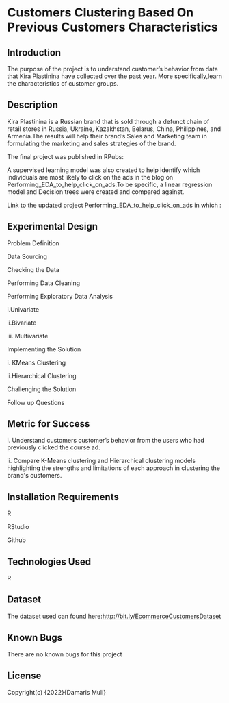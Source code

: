 # Customers Clustering Based On Previous Customers Characteristics

## Introduction

The purpose of the project is to understand customer’s behavior from data that Kira Plastinina have collected over the past year. More specifically,learn the characteristics of customer groups.

## Description


Kira Plastinina is a Russian brand that is sold through a defunct chain of retail stores in Russia, Ukraine, Kazakhstan, Belarus, China, Philippines, and Armenia.The results will help their brand’s Sales and Marketing team  in formulating the marketing and sales strategies of the brand.

The final project was published in RPubs:

A supervised learning model was also created to help identify which individuals are most likely to click on the ads in the blog  on Performing_EDA_to_help_click_on_ads.To be specific, a linear regression model and  Decision trees were created and compared against.

Link to the updated project Performing_EDA_to_help_click_on_ads in which : 


## Experimental Design


Problem Definition

Data Sourcing

Checking the Data

Performing Data Cleaning

Performing Exploratory Data Analysis 

i.Univariate

ii.Bivariate 

iii. Multivariate

Implementing the Solution

i. KMeans Clustering
 
ii.Hierarchical Clustering

Challenging the Solution

Follow up Questions

## Metric for Success

i. Understand customers customer’s behavior from the users who had previously clicked the course ad.


ii. Compare K-Means clustering  and Hierarchical clustering models highlighting the strengths and limitations of each approach in clustering the brand's customers.


## Installation Requirements
R

RStudio

Github

## Technologies Used
R

## Dataset
The dataset used can found here:http://bit.ly/EcommerceCustomersDataset

## Known Bugs
There are no known bugs for this project

## License
Copyright(c) {2022}{Damaris Muli}
